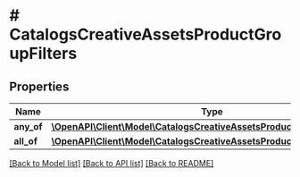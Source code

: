 # # CatalogsCreativeAssetsProductGroupFilters

## Properties

Name | Type | Description | Notes
------------ | ------------- | ------------- | -------------
**any_of** | [**\OpenAPI\Client\Model\CatalogsCreativeAssetsProductGroupFilterKeys[]**](CatalogsCreativeAssetsProductGroupFilterKeys.md) |  |
**all_of** | [**\OpenAPI\Client\Model\CatalogsCreativeAssetsProductGroupFilterKeys[]**](CatalogsCreativeAssetsProductGroupFilterKeys.md) |  |

[[Back to Model list]](../../README.md#models) [[Back to API list]](../../README.md#endpoints) [[Back to README]](../../README.md)
